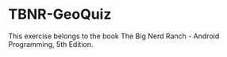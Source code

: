 # TBNR-GeoQuiz
This exercise belongs to the book The Big Nerd Ranch - Android Programming, 5th Edition. 
